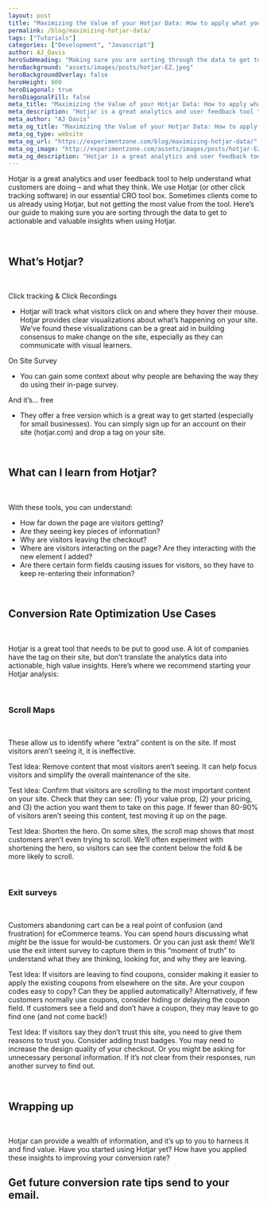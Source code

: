 ```yaml
---
layout: post
title: "Maximizing the Value of your Hotjar Data: How to apply what you see to experimentation"
permalink: /blog/maximizing-hotjar-data/
tags: ["Tutorials"]
categories: ["Development", "Javascript"]
author: AJ_Davis
heroSubHeading: "Making sure you are sorting through the data to get to actionable and valuable insights from your Hotjar data. "
heroBackground: "assets/images/posts/hotjar-EZ.jpeg"
heroBackgroundOverlay: false
heroHeight: 800
heroDiagonal: true
heroDiagonalFill: false
meta_title: "Maximizing the Value of your Hotjar Data: How to apply what you see to experimentation"
meta_description: "Hotjar is a great analytics and user feedback tool to help understand what customers are doing – and what they think. We use Hotjar (or other click tracking software) in our essential CRO tool box. Sometimes clients come to us already using Hotjar, but not getting the most value from the tool. Here’s our guide to making sure you are sorting through the data to get to actionable and valuable insights when using Hotjar."
meta_author: "AJ Davis"
meta_og_title: "Maximizing the Value of your Hotjar Data: How to apply what you see to experimentation"
meta_og_type: website
meta_og_url: "https://experimentzone.com/blog/maximizing-hotjar-data/"
meta_og_image: "http://experimentzone.com/assets/images/posts/hotjar-EZ.jpeg"
meta_og_description: "Hotjar is a great analytics and user feedback tool to help understand what customers are doing – and what they think. We use Hotjar (or other click tracking software) in our essential CRO tool box. Sometimes clients come to us already using Hotjar, but not getting the most value from the tool. Here’s our guide to making sure you are sorting through the data to get to actionable and valuable insights when using Hotjar."
---
```


Hotjar is a great analytics and user feedback tool to help understand what customers are doing – and what they think. We use Hotjar (or other click tracking software) in our essential CRO tool box. Sometimes clients come to us already using Hotjar, but not getting the most value from the tool. Here’s our guide to making sure you are sorting through the data to get to actionable and valuable insights when using Hotjar.

&nbsp;

## What’s Hotjar?

&nbsp;

Click tracking & Click Recordings

- Hotjar will track what visitors click on and where they hover their mouse. Hotjar provides clear visualizations about what’s happening on your site. We’ve found these visualizations can be a great aid in building consensus to make change on the site, especially as they can communicate with visual learners.

On Site Survey

- You can gain some context about why people are behaving the way they do using their in-page survey.

And it’s… free

- They offer a free version which is a great way to get started (especially for small businesses). You can simply sign up for an account on their site (hotjar.com) and drop a tag on your site.

&nbsp;

## What can I learn from Hotjar?

&nbsp;

With these tools, you can understand:

- How far down the page are visitors getting?
- Are they seeing key pieces of information?
- Why are visitors leaving the checkout?
- Where are visitors interacting on the page? Are they interacting with the new element I added?
- Are there certain form fields causing issues for visitors, so they have to keep re-entering their information?

&nbsp;

## Conversion Rate Optimization Use Cases

&nbsp;

Hotjar is a great tool that needs to be put to good use. A lot of companies have the tag on their site, but don’t translate the analytics data into actionable, high value insights. Here’s where we recommend starting your Hotjar analysis:

&nbsp;

### Scroll Maps

&nbsp;

These allow us to identify where “extra” content is on the site. If most visitors aren’t seeing it, it is ineffective.

Test Idea:
Remove content that most visitors aren’t seeing. It can help focus visitors and simplify the overall maintenance of the site.

Test Idea:
Confirm that visitors are scrolling to the most important content on your site. Check that they can see: (1) your value prop, (2) your pricing, and (3) the action you want them to take on this page. If fewer than 80-90% of visitors aren’t seeing this content, test moving it up on the page.

Test Idea:
Shorten the hero. On some sites, the scroll map shows that most customers aren’t even trying to scroll. We’ll often experiment with shortening the hero, so visitors can see the content below the fold & be more likely to scroll.

&nbsp;

### Exit surveys

&nbsp;

Customers abandoning cart can be a real point of confusion (and frustration) for eCommerce teams. You can spend hours discussing what _might_ be the issue for would-be customers. Or you can just ask them! We’ll use the exit intent survey to capture them in this “moment of truth” to understand what they are thinking, looking for, and why they are leaving.

Test Idea:
If visitors are leaving to find coupons, consider making it easier to apply the existing coupons from elsewhere on the site. Are your coupon codes easy to copy? Can they be applied automatically? Alternatively, if few customers normally use coupons, consider hiding or delaying the coupon field. If customers see a field and don’t have a coupon, they may leave to go find one (and not come back!)

Test Idea:
If visitors say they don’t trust this site, you need to give them reasons to trust you. Consider adding trust badges. You may need to increase the design quality of your checkout. Or you might be asking for unnecessary personal information. If it’s not clear from their responses, run another survey to find out.

&nbsp;

## Wrapping up

&nbsp;

Hotjar can provide a wealth of information, and it’s up to you to harness it and find value. Have you started using Hotjar yet? How have you applied these insights to improving your conversion rate?

<div class="strip-grey pt-5 pb-5 mt-5 team-summary">
  <div class="container justify-content-center">
    <!-- <div class="row"> -->
    <div class="col-12">
      <h2 class="mb-n2 text-center">
        Get future conversion rate tips send to your email.
      </h2>
      <div class="_form_11"></div>
      <script
        src="https://experimentzone.activehosted.com/f/embed.php?id=11"
        type="text/javascript"
        charset="utf-8"
      ></script>
    </div>
  </div>
  <!-- </div> -->
</div>
<!-- {% include page-teardown-cta.html
heading=site.params.page_teardown_cta.heading
subheading=site.params.page_teardown_cta.subheading
%} -->
